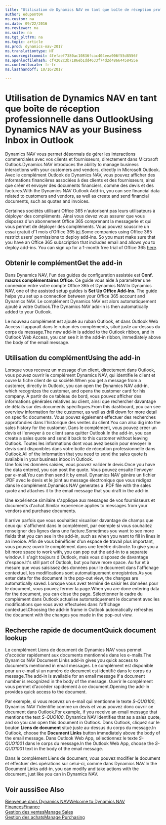 ```yaml
---
title: "Utilisation de Dynamics NAV en tant que boîte de réception professionnelle dans Outlook"
author: edupont04
ms.custom: na
ms.date: 09/22/2016
ms.reviewer: na
ms.suite: na
ms.tgt_pltfrm: na
ms.topic: article
ms.prod: dynamics-nav-2017
ms.translationtype: HT
ms.sourcegitcommit: 4fefaef7380ac10836fcac404eea006f55d8556f
ms.openlocfilehash: cf4202c3b7186eb1dd4633f74d2d48664458455e
ms.contentlocale: fr-fr
ms.lasthandoff: 10/16/2017

---
```


# <a name="using-dynamics-nav-as-your-business-inbox-in-outlook"></a><span data-ttu-id="6c08a-102">Utilisation de Dynamics NAV en tant que boîte de réception professionnelle dans Outlook</span><span class="sxs-lookup"><span data-stu-id="6c08a-102">Using Dynamics NAV as your Business Inbox in Outlook</span></span>
<span data-ttu-id="6c08a-103">Dynamics NAV vous permet désormais de gérer les interactions commerciales avec vos clients et fournisseurs, directement dans Microsoft Outlook.</span><span class="sxs-lookup"><span data-stu-id="6c08a-103">Dynamics NAV introduces the ability to manage business interactions with your customers and vendors, directly in Microsoft Outlook.</span></span> <span data-ttu-id="6c08a-104">Avec le complément Outlook de Dynamics NAV, vous pouvez afficher des informations financières associées à des clients et des fournisseurs, ainsi que créer et envoyer des documents financiers, comme des devis et des factures.</span><span class="sxs-lookup"><span data-stu-id="6c08a-104">With the Dynamics NAV Outlook Add-in, you can see financial data related to customers and vendors, as well as create and send financial documents, such as quotes and invoices.</span></span>  

<span data-ttu-id="6c08a-105">Certaines sociétés utilisant Office 365 n'autorisent pas leurs utilisateurs à déployer des compléments. Ainsi vous devez vous assurer que vous disposez d'un abonnement Office 365 comprenant la messagerie et qui vous permet de déployer des compléments. Vous pouvez souscrire un essai gratuit d'1 mois d'Office 365 [ici](https://products.office.com/try).</span><span class="sxs-lookup"><span data-stu-id="6c08a-105">Some companies using Office 365 restrict users’ permissions to deploy add-ins. So you must make sure that you have an Office 365 subscription that includes email and allows you to deploy add-ins. You can sign up for a 1-month free trial of Office 365 [here](https://products.office.com/try).</span></span>  

## <a name="get-the-add-in"></a><span data-ttu-id="6c08a-106">Obtenir le complément</span><span class="sxs-lookup"><span data-stu-id="6c08a-106">Get the add-in</span></span>
<span data-ttu-id="6c08a-107">Dans Dynamics NAV, l'un des guides de configuration assistée est **Conf. macros complémentaires Office**. Ce guide vous aide à paramétrer une connexion entre votre compte Office 365 et Dynamics NAV.</span><span class="sxs-lookup"><span data-stu-id="6c08a-107">In Dynamics NAV, one of the assisted setup guides is **Set Up Office Add-Ins**. The guide helps you  set up a connection between your Office 365 account and Dynamics NAV.</span></span> <span data-ttu-id="6c08a-108">Le complément Dynamics NAV est alors automatiquement ajouté à votre Outlook.</span><span class="sxs-lookup"><span data-stu-id="6c08a-108">The Dynamics NAV add-in is then automatically added to your Outlook.</span></span>  

<span data-ttu-id="6c08a-109">Le nouveau complément est ajouté au ruban Outlook, et dans Outlook Web Access il apparaît dans le ruban des compléments, situé juste au-dessus du corps du message.</span><span class="sxs-lookup"><span data-stu-id="6c08a-109">The new add-in is added to the Outlook ribbon, and in Outlook Web Access, you can see it in the add-in ribbon, immediately above the body of the email message.</span></span>  

## <a name="using-the-add-in"></a><span data-ttu-id="6c08a-110">Utilisation du complément</span><span class="sxs-lookup"><span data-stu-id="6c08a-110">Using the add-in</span></span>
<span data-ttu-id="6c08a-111">Lorsque vous recevez un message d'un client, directement dans Outlook, vous pouvez ouvrir le complément  Dynamics NAV, qui identifie le client et ouvre la fiche client de sa société.</span><span class="sxs-lookup"><span data-stu-id="6c08a-111">When you get a message from a customer, directly in Outlook, you can open the Dynamics NAV add-in, which recognizes the customer, and opens the customer card for his company.</span></span> <span data-ttu-id="6c08a-112">À partir de ce tableau de bord, vous pouvez afficher des informations générales relatives au client, ainsi que rechercher davantage de détails sur des documents spécifiques.</span><span class="sxs-lookup"><span data-stu-id="6c08a-112">From this dashboard, you can see overview information for the customer, as well as drill down for more detail on specific documents.</span></span> <span data-ttu-id="6c08a-113">Vous pouvez également effectuer des recherches approfondies dans l'historique des ventes du client.</span><span class="sxs-lookup"><span data-stu-id="6c08a-113">You can also dig into the sales history for the customer.</span></span>
<span data-ttu-id="6c08a-114">Dans le complément, vous pouvez créer un devis et l'envoyer à ce client sans quitter Outlook.</span><span class="sxs-lookup"><span data-stu-id="6c08a-114">In the add-in, you can create a sales quote and send it back to this customer without leaving Outlook.</span></span> <span data-ttu-id="6c08a-115">Toutes les informations dont vous avez besoin pour envoyer le devis sont disponibles dans votre boîte de réception professionnelle dans Outlook.</span><span class="sxs-lookup"><span data-stu-id="6c08a-115">All of the information that you need to send the sales quote is available in your business inbox in Outlook.</span></span>  
<span data-ttu-id="6c08a-116">Une fois les données saisies, vous pouvez valider le devis.</span><span class="sxs-lookup"><span data-stu-id="6c08a-116">Once you have the data entered, you can post the quote.</span></span> <span data-ttu-id="6c08a-117">Vous pouvez ensuite l'envoyer par e-mail.</span><span class="sxs-lookup"><span data-stu-id="6c08a-117">You can then send it by email.</span></span> <span data-ttu-id="6c08a-118">Dynamics NAV génère un fichier .PDF avec le devis et le joint au message électronique que vous rédigez dans le complément.</span><span class="sxs-lookup"><span data-stu-id="6c08a-118">Dynamics NAV generates a .PDF file with the sales quote and attaches it to the email message that you draft in the add-in.</span></span>  

<span data-ttu-id="6c08a-119">Une expérience similaire s'applique aux messages de vos fournisseurs et documents d'achat.</span><span class="sxs-lookup"><span data-stu-id="6c08a-119">Similar experience applies to messages from your vendors and purchase documents.</span></span>  

<span data-ttu-id="6c08a-120">Il arrive parfois que vous souhaitiez visualiser davantage de champs que ceux qui s'affichent dans le complément, par exemple si vous souhaitez renseigner des lignes dans une facture.</span><span class="sxs-lookup"><span data-stu-id="6c08a-120">Sometimes you want to see more fields that you can see in the add-in, such as when you want to fill in lines in an invoice.</span></span> <span data-ttu-id="6c08a-121">Afin de vous bénéficier d'un espace de travail plus important, vous pouvez ouvrir le complément dans une fenêtre distincte.</span><span class="sxs-lookup"><span data-stu-id="6c08a-121">To give you a bit more space to work with, you can pop out the add-in to a separate window.</span></span> <span data-ttu-id="6c08a-122">Il s'agit toujours d'Outlook, mais vous disposez de davantage d'espace.</span><span class="sxs-lookup"><span data-stu-id="6c08a-122">It's still part of Outlook, but you have more space.</span></span> <span data-ttu-id="6c08a-123">Au fur et à mesure que vous saisissez des données pour le document dans l'affichage contextuel, les modifications sont automatiquement enregistrées.</span><span class="sxs-lookup"><span data-stu-id="6c08a-123">As you enter data for the document in the pop-out view, the changes are automatically saved.</span></span> <span data-ttu-id="6c08a-124">Lorsque vous avez terminé de saisir les données pour le document, vous pouvez fermer la page.</span><span class="sxs-lookup"><span data-stu-id="6c08a-124">When you are done entering data for the document, you can close the page.</span></span> <span data-ttu-id="6c08a-125">Sélectionner le cadre du complément dans Outlook actualise automatiquement le document avec les modifications que vous avez effectuées dans l'affichage contextuel.</span><span class="sxs-lookup"><span data-stu-id="6c08a-125">Choosing the add-in frame in Outlook automatically refreshes the document with the changes you made in the pop-out view.</span></span>  

## <a name="quick-document-lookup"></a><span data-ttu-id="6c08a-126">Recherche rapide de document</span><span class="sxs-lookup"><span data-stu-id="6c08a-126">Quick document lookup</span></span>
<span data-ttu-id="6c08a-127">Le complément Liens de document de Dynamics NAV vous permet d'accéder rapidement aux documents mentionnés dans les e-mails.</span><span class="sxs-lookup"><span data-stu-id="6c08a-127">The Dynamics NAV Document Links add-in gives you quick access to documents mentioned in email messages.</span></span> <span data-ttu-id="6c08a-128">Le complément est disponible pour un e-mail si un numéro de document est identifié dans le corps du message.</span><span class="sxs-lookup"><span data-stu-id="6c08a-128">The add-in is available for an email message if a document number is recognized in the body of the message.</span></span> <span data-ttu-id="6c08a-129">Ouvrir le complément vous permet d'accéder rapidement à ce document.</span><span class="sxs-lookup"><span data-stu-id="6c08a-129">Opening the add-in provides quick access to the document.</span></span>  

<span data-ttu-id="6c08a-130">Par exemple, si vous recevez un e-mail qui mentionne le texte *S-QUO100*, Dynamics NAV l'identifie comme un devis et vous pouvez donc ouvrir ce document dans Outlook.</span><span class="sxs-lookup"><span data-stu-id="6c08a-130">For example, if you receive an email message that mentions the text *S-QUO100*, Dynamics NAV identifies that as a sales quote, and so you can open this document in Outlook.</span></span> <span data-ttu-id="6c08a-131">Dans Outlook, cliquez sur le bouton **Liens de document** situé juste au-dessus du corps du message.</span><span class="sxs-lookup"><span data-stu-id="6c08a-131">In Outlook, choose the **Document Links** button immediately above the body of the email message.</span></span> <span data-ttu-id="6c08a-132">Dans Outlook Web App, sélectionnez le texte *S-QUO1001* dans le corps du message.</span><span class="sxs-lookup"><span data-stu-id="6c08a-132">In the Outlook Web App, choose the *S-QUO1001* text in the body of the email message.</span></span>  

<span data-ttu-id="6c08a-133">Dans le complément Liens de document, vous pouvez modifier le document et effectuer des opérations sur celui-ci, comme dans Dynamics NAV.</span><span class="sxs-lookup"><span data-stu-id="6c08a-133">In the Document Links add-in, you can modify and take actions with the document, just like you can in Dynamics NAV.</span></span>

## <a name="see-also"></a><span data-ttu-id="6c08a-134">Voir aussi</span><span class="sxs-lookup"><span data-stu-id="6c08a-134">See Also</span></span>
[<span data-ttu-id="6c08a-135">Bienvenue dans Dynamics NAV</span><span class="sxs-lookup"><span data-stu-id="6c08a-135">Welcome to Dynamics NAV</span></span>](across-get-started.md)  
[<span data-ttu-id="6c08a-136">Finances</span><span class="sxs-lookup"><span data-stu-id="6c08a-136">Finance</span></span>](finance.md)  
[<span data-ttu-id="6c08a-137">Gestion des ventes</span><span class="sxs-lookup"><span data-stu-id="6c08a-137">Manage Sales</span></span>](sales-manage-sales.md)  
[<span data-ttu-id="6c08a-138">Gestion des achats</span><span class="sxs-lookup"><span data-stu-id="6c08a-138">Manage Purchasing</span></span>](purchasing-manage-purchasing.md)  

